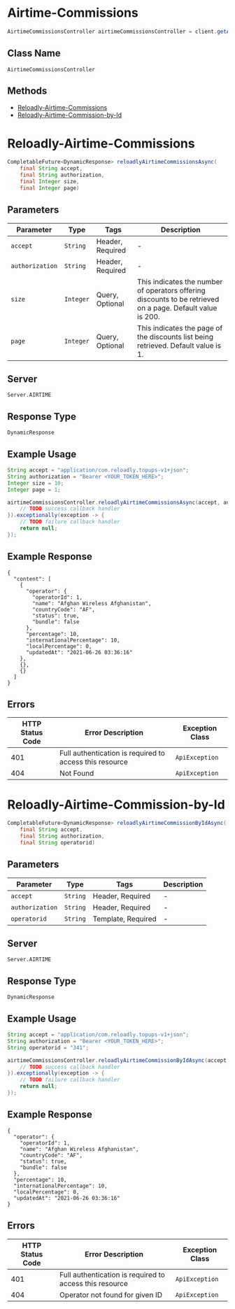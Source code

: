 # Airtime-Commissions

```java
AirtimeCommissionsController airtimeCommissionsController = client.getAirtimeCommissionsController();
```

## Class Name

`AirtimeCommissionsController`

## Methods

* [Reloadly-Airtime-Commissions](../../doc/controllers/airtime-commissions.md#reloadly-airtime-commissions)
* [Reloadly-Airtime-Commission-by-Id](../../doc/controllers/airtime-commissions.md#reloadly-airtime-commission-by-id)


# Reloadly-Airtime-Commissions

```java
CompletableFuture<DynamicResponse> reloadlyAirtimeCommissionsAsync(
    final String accept,
    final String authorization,
    final Integer size,
    final Integer page)
```

## Parameters

| Parameter | Type | Tags | Description |
|  --- | --- | --- | --- |
| `accept` | `String` | Header, Required | - |
| `authorization` | `String` | Header, Required | - |
| `size` | `Integer` | Query, Optional | This indicates the number of operators offering discounts to be retrieved on a page. Default value is 200. |
| `page` | `Integer` | Query, Optional | This indicates the page of the discounts list being retrieved. Default value is 1. |

## Server

`Server.AIRTIME`

## Response Type

`DynamicResponse`

## Example Usage

```java
String accept = "application/com.reloadly.topups-v1+json";
String authorization = "Bearer <YOUR_TOKEN_HERE>";
Integer size = 10;
Integer page = 1;

airtimeCommissionsController.reloadlyAirtimeCommissionsAsync(accept, authorization, size, page).thenAccept(result -> {
    // TODO success callback handler
}).exceptionally(exception -> {
    // TODO failure callback handler
    return null;
});
```

## Example Response

```
{
  "content": [
    {
      "operator": {
        "operatorId": 1,
        "name": "Afghan Wireless Afghanistan",
        "countryCode": "AF",
        "status": true,
        "bundle": false
      },
      "percentage": 10,
      "internationalPercentage": 10,
      "localPercentage": 0,
      "updatedAt": "2021-06-26 03:36:16"
    },
    {},
    {}
  ]
}
```

## Errors

| HTTP Status Code | Error Description | Exception Class |
|  --- | --- | --- |
| 401 | Full authentication is required to access this resource | `ApiException` |
| 404 | Not Found | `ApiException` |


# Reloadly-Airtime-Commission-by-Id

```java
CompletableFuture<DynamicResponse> reloadlyAirtimeCommissionByIdAsync(
    final String accept,
    final String authorization,
    final String operatorid)
```

## Parameters

| Parameter | Type | Tags | Description |
|  --- | --- | --- | --- |
| `accept` | `String` | Header, Required | - |
| `authorization` | `String` | Header, Required | - |
| `operatorid` | `String` | Template, Required | - |

## Server

`Server.AIRTIME`

## Response Type

`DynamicResponse`

## Example Usage

```java
String accept = "application/com.reloadly.topups-v1+json";
String authorization = "Bearer <YOUR_TOKEN_HERE>";
String operatorid = "341";

airtimeCommissionsController.reloadlyAirtimeCommissionByIdAsync(accept, authorization, operatorid).thenAccept(result -> {
    // TODO success callback handler
}).exceptionally(exception -> {
    // TODO failure callback handler
    return null;
});
```

## Example Response

```
{
  "operator": {
    "operatorId": 1,
    "name": "Afghan Wireless Afghanistan",
    "countryCode": "AF",
    "status": true,
    "bundle": false
  },
  "percentage": 10,
  "internationalPercentage": 10,
  "localPercentage": 0,
  "updatedAt": "2021-06-26 03:36:16"
}
```

## Errors

| HTTP Status Code | Error Description | Exception Class |
|  --- | --- | --- |
| 401 | Full authentication is required to access this resource | `ApiException` |
| 404 | Operator not found for given ID | `ApiException` |

